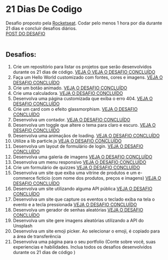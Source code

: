 # 21 Dias De Codigo

Desafio proposto pela [Rocketseat](http://rocketseat.com.br). Codar pelo menos 1 hora por dia durante 21 dias e concluir desafios diários.
<br>
[POST DO DESAFIO](https://www.instagram.com/p/ChTBg1BpLGU/)
<br>
<br>

## Desafios:

<ol>
<li>Crie um repositório para listar os projetos que serão desenvolvidos durante os 21 dias de código. <a href="https://github.com/FelipePEduardo/21-days-of-code">VEJA  O VEJA O DESAFIO CONCLUÍDO</a></li>
<li>Faça um Hello World customizado com fontes, cores e imagens. <a href="https://felipepeduardo.github.io/21-days-of-code/Day02-Hello-Word">VEJA O DESAFIO         CONCLUÍDO</a></li>
<li>Crie um botão animado. <a href="https://felipepeduardo.github.io/21-days-of-code/Day03-Animated-Button">VEJA O DESAFIO CONCLUÍDO</a></li>
<li>Crie uma calculadora. <a href="https://felipepeduardo.github.io/21-days-of-code/Day04-Calculator">VEJA O DESAFIO CONCLUÍDO</a></li>
<li>Desenvolva uma página customizada que exiba o erro 404. <a href="https://felipepeduardo.github.io/21-days-of-code/Day05-Error-404">VEJA O DESAFIO CONCLUÍDO</a></li>
<li>Crie um card com o efeito glassmorphism. <a href="https://felipepeduardo.github.io/21-days-of-code/Day06-Glassmorphism-effect">VEJA O DESAFIO CONCLUÍDO</a></li>
<li>Desenvolva um contador. <a href="https://felipepeduardo.github.io/21-days-of-code/Day07-Countdown">VEJA O DESAFIO CONCLUÍDO</a></li>
<li>Desenvolva um toggle que altere o tema para claro e escuro. <a href="https://felipepeduardo.github.io/21-days-of-code/Day08-Toggle-Button">VEJA O DESAFIO CONCLUÍDO</a></li>
<li>Desenvolva uma animaçãos de loading. <a href="https://felipepeduardo.github.io/21-days-of-code/Day09-Loading-Animation">VEJA O DESAFIO CONCLUÍDO</a></li>
<li>Utilize a lib particle.js <a href="https://felipepeduardo.github.io/21-days-of-code/Day10-Lib-Particle.js">VEJA O DESAFIO CONCLUÍDO</a></li>
<li>Desenvolva um layout de formulário de login. <a href="https://felipepeduardo.github.io/21-days-of-code/Day11-Login-Form">VEJA O DESAFIO CONCLUÍDO</a></li>
<li>Desenvolva uma galeria de imagens <a href="https://felipepeduardo.github.io/21-days-of-code/Day12-Photo-Gallery">VEJA O DESAFIO CONCLUÍDO</a></li>
<li>Desenvolva um menu responsivo <a href="https://felipepeduardo.github.io/21-days-of-code/Day13-Responsive-Menu">VEJA O DESAFIO CONCLUÍDO</a></li>
<li>Crie um formulário de quizzes <a href="https://felipepeduardo.github.io/21-days-of-code/Day14-Quiz">VEJA O DESAFIO CONCLUÍDO</a></li>
<li>Desenvolva um site que exiba uma vitrine de produtos e um e-commerce ficticio (com nome dos produtos, preços e imagens) <a href="https://felipepeduardo.github.io/21-days-of-code/Day15-E-commerce">VEJA O DESAFIO CONCLUÍDO</a></li>
<li>Desenvolva um site utilizando alguma API pública <a href="https://felipepeduardo.github.io/21-days-of-code/Day16-API-Publica">VEJA O DESAFIO CONCLUÍDO</a></li>
<li>Desenvolva um site que capture os eventos o teclado  exiba na tela o evento e a tecla pressionada <a href="https://felipepeduardo.github.io/21-days-of-code/Day17-Event-Keys">VEJA O DESAFIO CONCLUÍDO</a></li>      
<li>Desenvolva um gerador de senhas aleatórias <a href="https://felipepeduardo.github.io/21-days-of-code/Day18-Random-Password">VEJA O DESAFIO CONCLUÍDO</a></li> 
<li>Desenvolva um site gere imagens aleatórias utilizando a API do Unsplash</li>
<li>Desenvolva um site  emoji picker. Ao selecionar o emoji, é copiado para a área de transferência</li>
<li>Desenvolva uma página para o seu portfolio (Conte sobre você, suas experiencias e habilidades. Inclua todos os desafios desenvolvidos durante os 21 dias de código )</li>
</ol>
